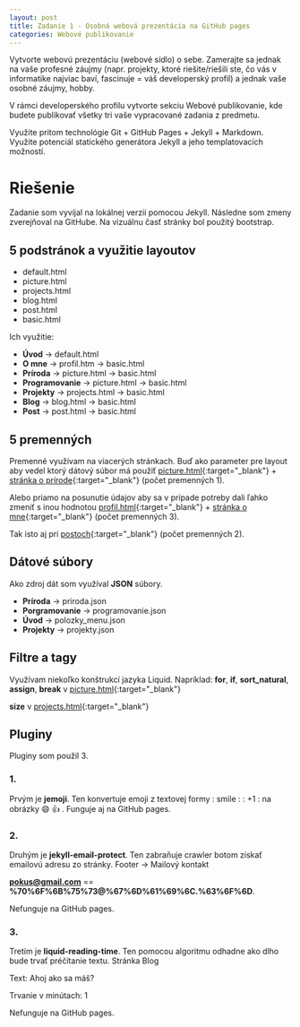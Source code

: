 ```yaml
---
layout: post
title: Zadanie 1 - Osobná webová prezentácia na GitHub pages
categories: Webové publikovanie
---
```

Vytvorte webovú prezentáciu (webové sídlo) o sebe. Zamerajte sa jednak na vaše profesné záujmy (napr. projekty, ktoré riešite/riešili ste, čo vás v informatike najviac baví, fascinuje = váš developerský profil) a jednak vaše osobné záujmy, hobby.

V rámci developerského profilu vytvorte sekciu Webové publikovanie, kde budete publikovať všetky tri vaše vypracované zadania z predmetu.

Využite pritom technológie Git + GitHub Pages + Jekyll + Markdown. Využite potenciál statického generátora Jekyll a jeho templatovacích možností.

# Riešenie
Zadanie som vyvíjal na lokálnej verzií pomocou Jekyll. Následne som zmeny zverejňoval na GitHube. Na vizuálnu časť stránky bol použitý bootstrap.

## 5 podstránok a využitie layoutov

+ default.html	 
+ picture.html
+ projects.html
+ blog.html
+ post.html
+ basic.html

Ich využitie:
- **Úvod** -> default.html
- **O mne**	-> profil.htm -> basic.html	
- **Príroda** -> picture.html -> basic.html
- **Programovanie** ->	picture.html -> basic.html
- **Projekty** -> projects.html -> basic.html
- **Blog** -> blog.html -> basic.html
- **Post** -> post.html -> basic.html

## 5 premenných
Premenné využívam na viacerých stránkach. Buď ako parameter pre layout aby vedel ktorý dátový súbor má použiť 
[picture.html](https://github.com/JanecekJ/JanecekJ.github.io/blob/master/_layouts/picture.html){:target="_blank"} + 
[stránka o prírode](https://github.com/JanecekJ/JanecekJ.github.io/blob/master/priroda/index.md){:target="_blank"} 
(počet premenných 1).

Alebo priamo na posunutie údajov aby sa v prípade potreby dali ľahko zmeniť s inou hodnotou 
[profil.html](https://github.com/JanecekJ/JanecekJ.github.io/blob/master/_layouts/profil.html){:target="_blank"} + 
[stránka o mne](https://github.com/JanecekJ/JanecekJ.github.io/blob/master/o_mne/index.md){:target="_blank"} 
(počet premenných 3). 

Tak isto aj pri
[postoch](https://github.com/JanecekJ/JanecekJ.github.io/blob/master/_posts/2017-03-10-testovaci-post.md){:target="_blank"} 
 (počet premenných 2).

## Dátové súbory
Ako zdroj dát som využíval **JSON** súbory. 

- **Príroda** -> priroda.json
- **Porgramovanie** -> programovanie.json
- **Úvod** -> polozky_menu.json
- **Projekty** -> projekty.json

## Filtre a tagy
Využívam niekoľko konštrukcí jazyka Liquid.
Napríklad:
**for**, **if**, **sort_natural**, **assign**, **break** v 
[picture.html](https://github.com/JanecekJ/JanecekJ.github.io/blob/master/_layouts/picture.html){:target="_blank"}

**size** v 
[projects.html](https://github.com/JanecekJ/JanecekJ.github.io/blob/master/_layouts/projects.html){:target="_blank"}

## Pluginy
Pluginy som použil 3.

### 1.
Prvým je **jemoji**. Ten konvertuje emoji z textovej formy : smile :  : +1 : na obrázky :smile: :+1: . Funguje aj na GitHub pages.

### 2.
Druhým je **jekyll-email-protect**. Ten zabraňuje crawler botom získať emailovú adresu zo stránky. Footer -> Mailový kontakt

**pokus@gmail.com** == **%70%6F%6B%75%73@%67%6D%61%69%6C.%63%6F%6D**. 

Nefunguje na GitHub pages.

### 3.
Tretím je **liquid-reading-time**. Ten pomocou algoritmu odhadne ako dlho bude trvať préčítanie textu. Stránka Blog

Text: Ahoj ako sa máš?

Trvanie v minútach: 1

Nefunguje na GitHub pages.
